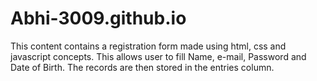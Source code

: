 # Abhi-3009.github.io
This content contains a registration form made using html, css and javascript concepts. This allows user to fill Name, e-mail, Password and Date of Birth. The records are then stored in the entries column.

